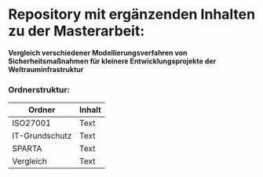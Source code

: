 # Repository mit ergänzenden Inhalten zu der Masterarbeit:
**Vergleich verschiedener Modellierungsverfahren von Sicherheitsmaßnahmen für kleinere Entwicklungsprojekte der Weltrauminfrastruktur**  

### Ordnerstruktur:
| Ordner | Inhalt |
| -------- | ------- |
| ISO27001 | Text |
| IT-Grundschutz | Text |
| SPARTA | Text |
| Vergleich | Text |
